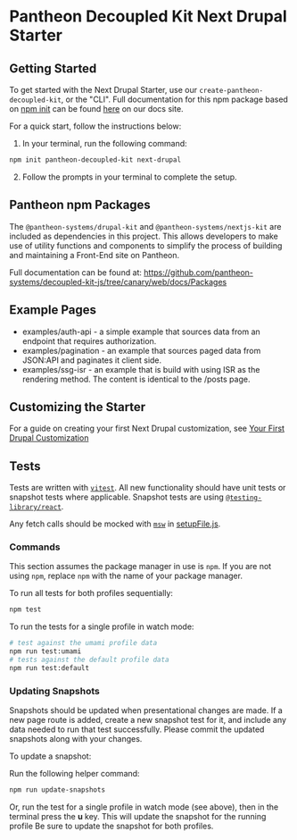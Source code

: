 # Pantheon Decoupled Kit Next Drupal Starter

## Getting Started

To get started with the Next Drupal Starter, use our
`create-pantheon-decoupled-kit`, or the "CLI". Full documentation for this npm
package based on [npm init](https://docs.npmjs.com/cli/v8/commands/npm-init) can
be found
[here](https://live-decoupled-kit-docs-canary.appa.pantheon.site/docs/frontend-starters/using-the-cli)
on our docs site.

For a quick start, follow the instructions below:

1. In your terminal, run the following command:

```bash
npm init pantheon-decoupled-kit next-drupal
```

2. Follow the prompts in your terminal to complete the setup.

## Pantheon npm Packages

The `@pantheon-systems/drupal-kit` and `@pantheon-systems/nextjs-kit` are
included as dependencies in this project. This allows developers to make use of
utility functions and components to simplify the process of building and
maintaining a Front-End site on Pantheon.

Full documentation can be found at:
https://github.com/pantheon-systems/decoupled-kit-js/tree/canary/web/docs/Packages

## Example Pages

- examples/auth-api - a simple example that sources data from an endpoint that
  requires authorization.
- examples/pagination - an example that sources paged data from JSON:API and
  paginates it client side.
- examples/ssg-isr - an example that is build with using ISR as the rendering
  method. The content is identical to the /posts page.

## Customizing the Starter

For a guide on creating your first Next Drupal customization, see
[Your First Drupal Customization](https://github.com/pantheon-systems/decoupled-kit-js/blob/canary/web/docs/Frontend%20Starters/Next.js/Next.js%20%2B%20Drupal/your-first-customization.md)

## Tests

Tests are written with [`vitest`](https://vitest.dev/). All new functionality
should have unit tests or snapshot tests where applicable. Snapshot tests are
using
[`@testing-library/react`](https://testing-library.com/docs/react-testing-library/intro/).

Any fetch calls should be mocked with
[`msw`](https://mswjs.io/docs/basics/request-matching) in
[setupFile.js](./__tests__/setupFile.js).

### Commands

This section assumes the package manager in use is `npm`. If you are not using
`npm`, replace `npm` with the name of your package manager.

To run all tests for both profiles sequentially:

```bash
npm test
```

To run the tests for a single profile in watch mode:

```bash
# test against the umami profile data
npm run test:umami
# tests against the default profile data
npm run test:default
```

### Updating Snapshots

Snapshots should be updated when presentational changes are made. If a new page
route is added, create a new snapshot test for it, and include any data needed
to run that test successfully. Please commit the updated snapshots along with
your changes.

To update a snapshot:

Run the following helper command:

```bash
npm run update-snapshots
```

Or, run the test for a single profile in watch mode (see above), then in the
terminal press the **u** key. This will update the snapshot for the running
profile Be sure to update the snapshot for both profiles.
